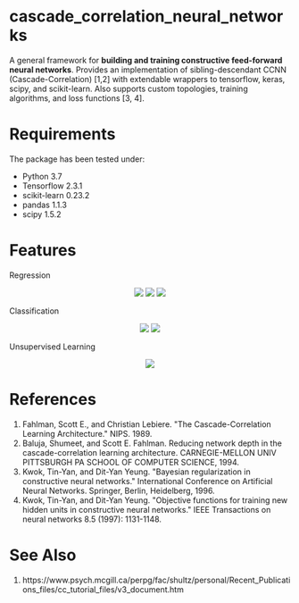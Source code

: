 # cascade_correlation_neural_networks
A general framework for **building and training constructive feed-forward neural networks**. Provides an implementation of sibling-descendant CCNN (Cascade-Correlation) [1,2] with extendable wrappers to tensorflow, keras, scipy, and scikit-learn. Also supports custom topologies, training algorithms, and loss functions [3, 4].

# Requirements
The package has been tested under:
- Python 3.7
- Tensorflow 2.3.1
- scikit-learn 0.23.2
- pandas 1.1.3
- scipy 1.5.2

# Features
Regression
<p align="center">
  <img src="https://github.com/mike-gimelfarb/cascade_correlation_neural_networks/blob/main/images/regression.jpg?raw=true"/>
  <img src="https://github.com/mike-gimelfarb/cascade_correlation_neural_networks/blob/main/images/quantile_regression.jpg?raw=true"/>
  <img src="https://github.com/mike-gimelfarb/cascade_correlation_neural_networks/blob/main/images/bayesian_regression.jpg?raw=true"/>
</p>

Classification
<p align="center">
  <img src="https://github.com/mike-gimelfarb/cascade_correlation_neural_networks/blob/main/images/spirals.jpg?raw=true"/>
  <img src="https://github.com/mike-gimelfarb/cascade_correlation_neural_networks/blob/main/images/spirals_classification.jpg?raw=true"/>
</p>

Unsupervised Learning
<p align="center">
  <img src="https://github.com/mike-gimelfarb/cascade_correlation_neural_networks/blob/main/images/reconstruction.jpg?raw=true"/>
</p>

# References
<ol>
  <li>Fahlman, Scott E., and Christian Lebiere. "The Cascade-Correlation Learning Architecture." NIPS. 1989.</li>
  <li>Baluja, Shumeet, and Scott E. Fahlman. Reducing network depth in the cascade-correlation learning architecture. CARNEGIE-MELLON UNIV PITTSBURGH PA SCHOOL OF COMPUTER SCIENCE, 1994.</li>
  <li>Kwok, Tin-Yan, and Dit-Yan Yeung. "Bayesian regularization in constructive neural networks." International Conference on Artificial Neural Networks. Springer, Berlin, Heidelberg, 1996.</li>
  <li>Kwok, Tin-Yan, and Dit-Yan Yeung. "Objective functions for training new hidden units in constructive neural networks." IEEE Transactions on neural networks 8.5 (1997): 1131-1148.</li>
</ol>

# See Also
<ol>
  <li>https://www.psych.mcgill.ca/perpg/fac/shultz/personal/Recent_Publications_files/cc_tutorial_files/v3_document.htm</li>
</ol>
